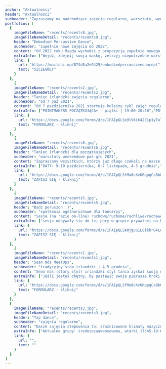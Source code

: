 ```yaml
---
anchor: "Aktualności"
header: "Aktualności"
subheader: "Zapraszamy na nadchodzące zajęcia regularne, warsztaty, wydarzenia, projekty."
portfolios: [
  {
    imageFileName: "recents/recents8.jpg",
    imageFileNameDetail: "recents/recents8.jpg",
    header: "Embodied Percussive Dance",
    subheader: "zupełnie nowe zajęcia od 2022",
    content: "Od 2022 roku Magda wychodzi z propozycją zupełnie nowego podejścia do stepowania, które nazwała Embodied Percussive Dance. Zajęcia będą połączeniem różnorodnych technik uważnej pracy z ciałem oraz stepowania, nie ograniczonego do konkretnego stylu czy techniki. Celem zajęć jest poszukiwanie techniki tanecznej najbardziej dostrojonej do nas samych, a także wspieranie autoekspresji i własnych środków wyrazu.  ",
    extraInfo: ["Wejdź, zdejmij swoją maskę, zetrzyj niepotrzebne warstwy, odetchnij swoją autentycznością i powiedz, co potrzebujesz powiedzieć w tej chwili.", "Daty będą ogłoszone wkrótce, natomiast zachęcamy, aby zapoznac się z opisem zajęć."],
    link: {
      url: "https://mailchi.mp/874d5a2e9429/embodiedpercussivedancepl",
      text: "SZCZEGÓŁY"
    }
  },  
    {
    imageFileName: "recents/recents2.jpg",
    imageFileNameDetail: "recents/recents2.jpg",
    header: "Taniec irlandzki zajęcia regularne",
    subheader: "od 7 paź 2021",
    content: "Od 7 października 2021 startuje kolejny cykl zajęć regularnych współczesnego stylu tańca irlandzkiego w miękkich butach oraz stepu. Nasze zajęcia to: wspaniała muzyka, intrygujące kroki, zachęta do kreatywności, wspieranie kondycji i przyjazna społeczność.",
    extraInfo: ["POINTMAKERS POCZĄTKUJĄCA+ - piątki | 19:00-20:30","POINTMAKERS ŚREDNIOZAAWANSOWANA - czwartki | 20:30-22:00", " TREBLEMAKERS ŚREDNIOZAAWANSOWANA - piątki | 17:30-19:00",  "Zapisy do 26 września! Pamiętajcie, że warto się pospieszyć, bo liczba miejsc na zajęciach jest ograniczona ze względu na wiadomo co.", "Szczegóły organizacyjne znajdziecie w poniższym formularzu rejestracyjnym."],
    link: {
      url: "https://docs.google.com/forms/d/e/1FAIpQLSe9lV6ik42Eip1yTu7flVgTiN4ZWDc1CuD1A4nGyCCmYHOmgA/viewform",
      text: "FORMULARZ - kliknij"
    }
  },
    {
    imageFileName: "recents/recents6.jpg",
    imageFileNameDetail: "recents/recents6.jpg",
    header: "Taniec irlandzki dla początkujących",
    subheader: "warsztaty weekendowe paź-gru 2021",
    content: "Zapraszamy wszystkich, którzy już długo czekali na nasze zajęcia tańca irlandzkiego OD ZERA! Nasza propozycja na jesień to warsztaty weekendowe w 3 rundach, po których będziecie mieli całkiem sporo pojęcia o tańcu irlandzkim i zdecydujecie, czy chcecie kontynuować przygodę w ramach regularnych zajęć. Podczas każdych zajęć będziemy uczyć się nowego zestawu kroków, więc można przybywać na wybrane zajęcia bez obawy, że nie będziecie wiedzieć, o co chodzi. Zachęcamy jednak do udziału w całym cyklu, aby jak najpełniej skorzystać z okazji do zdobycia podstaw tego specyficznego, ale jakże pięknego tańca.  ",
    extraInfo: ["DATY: 9-10 października, 6-7 listopada, 4-5 grudnia","GRUPY: 11:30-13:00 - taniec irlandzki soft shoes (miękkie buty), 13:15-14:45 - step irlandzki ","MIEJSCE: Szkoła Tai Chi Jadeit, ul. Bastionowa 47 (na terenie Cytadeli)", "INWESTYCJA: 35 zł - pojedyncze zajęcia 1,5 h, 180 zł - karnet 6 zajęć, 300 zł - karnet 12 zajęć", "ZAPISY tylko przez poniższy formularz"],
    link: {
      url: "https://docs.google.com/forms/d/e/1FAIpQLSfMu8cXvURqpqCs8bQLYhl1rP8Xd3NGx31BYrUIT4Ypn3P3yg/viewform",
      text: "ZAPISZ SIĘ - kliknij"
    }
  },
    {
    imageFileName: "recents/recents5.jpg",
    imageFileNameDetail: "recents/recents5.jpg",
    header: "Bądź poruszon :)",
    subheader: "spotkania ogólnoruchowe dla tancerzy",
    content: "Sesje (na razie on-line) ruchowe/ruchome/ruchliwe/ruchawe/poruszające/rozruszające oparte o takie praktyki jak joga, pilates, Body-Mind Centering®, Franklin Method® czy inspiracje zaczerpnięte z technik tańca współczesnego. Spotkania są organizowane z myślą o osobach, które tańczą i chcą uważniej posłuchać potrzeb swojego ciała, aby móc cieszyć się z jego użytkowania jak najdłużej, nie tylko na parkiecie. Osoby podające się za nie tańczące również będą mile widziane. ",
    extraInfo: ["sesje odbywały się do tej pory w grupie prywatnej na Facebooku - 'EtnoBalans się porusza' - zachęcamy do dołączenia do grupy, ponieważ możecie tam znaleźć stare sesje i poćwiczyć, kiedy chcecie","od końca października planujemy robić sesje na żywo, jeśli tylko będzie taka możliwość i wirus nie pokrzyżuje planów","płatność od serca <3", "obowiązują zapisy przez formularz"],
    link: {
      url: "https://docs.google.com/forms/d/e/1FAIpQLSeWjguu1L8ikbrG4LeId_xgu9ym7Pz6fOtw5V-86AJW6rolzw/viewform",
      text: "ZAPISZ SIĘ - kliknij"
    }
  },
    {
    imageFileName: "recents/recents1.jpg",
    imageFileNameDetail: "recents/recents1.jpg",
    header: "Sean Nós MeetUps",
    subheader: "tradycyjny step irlandzki | 4-5 grudnia",
    content: "Sean nós (stary styl) irlandzki styl tańca zyskał swoją nazwę około 20 lat temu, wywodząc się z wiejskich regionów Irlandii, gdzie tradycja tańca i muzyki była naturalną potrzebą i sposobem na rozrywkę społeczną. Ostatnio staje się coraz bardziej popularny, prawdopodobnie ze względu na swoją spontaniczność i swobodę wyrażania siebie. Ruchy nóg są niewielkie i mniej przestrzenne, blisko podłogi, a ciało jest zrelaksowane od pasa w górę. Ponieważ jest to forma improwizowana, każdy tancerz prezentuje swój własny, niepowtarzalny styl. Tancerze Sean nós pozostają w bliskim kontakcie z muzykami i wszyscy reagują na to, co dzieje się tu i teraz. Pragnienie łączenia energii tancerzy i muzyków, których pasją są irlandzkie klimaty oraz chęć poszukiwania dialogu między nimi pcha nas nieuchronnie ku próbie wypracowania regularnej przestrzeni ku temu :) Dlatego też zapraszamy serdecznie na Sean NósMeetUps!",
    extraInfo: ["Jeśli jesteś chętny, by postawić swoje pierwsze kroki w stylu sean nós, napisz do nas. Dysponujemy kursem online dla początkujących, który da Ci wgląd w tę technikę.", "Najbliższe daty: 4-5 grudnia 2021. Zapisz się przez poniższy formularz."],
    link: {
      url: "https://docs.google.com/forms/d/e/1FAIpQLSfMu8cXvURqpqCs8bQLYhl1rP8Xd3NGx31BYrUIT4Ypn3P3yg/viewform",
      text: "FORMULARZ - kliknij"
    }
  },
  {
    imageFileName: "recents/recents3.jpg",
    imageFileNameDetail: "recents/recents3.jpg",
    header: "Tap dance",
    subheader: "zajęcia regularne",
    content: "Nasze zajęcia stepowania to: zróżnicowane klimaty muzyczne, intrygujące kroki, zachęta do kreatywności i improwizacji i przyjazna społeczność. Podczas zajęć regularnych skupiamy się na technice tańca oraz improwizacji.",
    extraInfo: ["Aktualne grupy: średniozaawansowana, wtorki 17:45-19:00"],
    link: {
      url: "",
      text: ""
    }
  }
]
---
```

